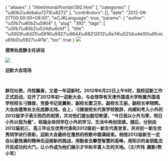 {
    "aliases": [
        "/html/moral/frontal/392.html"
    ],
    "categories": [
        "\u80b2\u4eba\u7279\u8272"
    ],
    "contributors": [],
    "date": "2012-06-27T00:00:00+08:00",
    "isCJKLanguage": true,
    "params": {
        "author": "\u5fb7\u80b2\u5904"
    },
    "slug": "392",
    "tags": [
        "\u5fb7\u80b2\u524d\u6cbf"
    ],
    "title": "\u5929\u6d25\u5916\u5927\u9644\u68212012\u5e74\u521d\u4e00\u8fce\u65b0\u5927\u4f1a",
    "toc": true
}
**![](https://cdn.tfls.online/mirror/full/290ae0822b56be0cd61ce3093bb6c47b0a99cb66.jpg)**

**德育处庞静主任讲话**

**![](https://cdn.tfls.online/mirror/full/f7d8dc500c56612aea7565a417bcbe7f58f32025.jpg)**

**迎新大会现场**

 

**鲜花吐艳，丹桂飘香，又是一年迎新时。2012年6月22日上午9时，我校迎新工作正式启动，召开了2012年初一迎新大会，与会领导有天津外国语大学附属外国语学校校长刁雅俊，党委书记吴翼彬，副校长窦卫东，副校长王丽，副校长李晓辉。大会由德育处主任庞静主持。会上，刁雅俊校长代表学校致辞，向顺利考入小外的2012级学子表示热烈的祝贺，并对他们提出殷切希望，“今日我以小外为荣，明日小外以我为傲”，祝福全体同学在小外的学习、生活中再创佳绩。随后，分别由2012届初三、高三毕业生优秀代表和2012级初一新生代表发言，并对初一新生优秀同学进行表彰。迎新大会最终在激昂的校歌中圆满结束。相信2012级新生一定会以最饱满的精神去迎接新的挑战，用勤奋去攀登智慧的高峰，用知识的金钥匙去开启成功的大门，让小外成为他们展示才华和丰富人生的天地。（文/齐玮  摄影/熊小军）**

